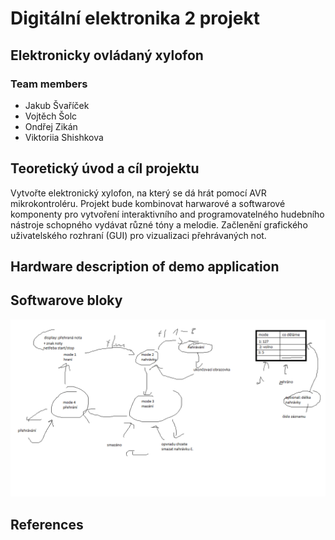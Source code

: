# Digitální elektronika 2 projekt

## Elektronicky ovládaný xylofon

### Team members

* Jakub Švaříček
* Vojtěch Šolc
* Ondřej Zikán
* Viktoriia Shishkova

## Teoretický úvod a cíl projektu
Vytvořte elektronický xylofon, na který se dá hrát pomocí AVR mikrokontroléru. Projekt bude kombinovat harwarové a softwarové komponenty pro vytvoření interaktivního and programovatelného hudebního nástroje schopného vydávat různé tóny a melodie. Začlenění grafického uživatelského rozhraní (GUI) pro vizualizaci přehrávaných not.
## Hardware description of demo application

## Softwarove bloky
![digital2_projekt](images/diagram.png)
## References
